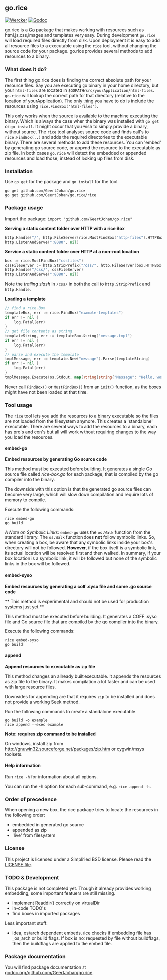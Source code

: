 ## go.rice

[![Wercker](https://img.shields.io/wercker/ci/54c7af4dcc09f9963725bb25.svg?style=flat-square)](https://app.wercker.com/#applications/54c7af4dcc09f9963725bb25)
[![Godoc](https://img.shields.io/badge/godoc-go.rice-blue.svg?style=flat-square)](https://godoc.org/github.com/GeertJohan/go.rice)

go.rice is a [Go](http://golang.org) package that makes working with resources such as html,js,css,images and templates very easy. During development `go.rice` will load required files directly from disk. Upon deployment it is easy to add all resource files to a executable using the `rice` tool, without changing the source code for your package. go.rice provides several methods to add resources to a binary.

### What does it do?
The first thing go.rice does is finding the correct absolute path for your resource files. Say you are executing go binary in your home directory, but your `html-files` are located in `$GOPATH/src/yourApplication/html-files`. `go.rice` will lookup the correct path for that directory (relative to the location of yourApplication). The only thing you have to do is include the resources using `rice.FindBox("html-files")`.

This only works when the source is available to the machine executing the binary. Which is always the case when the binary was installed with `go get` or `go install`. It might occur that you wish to simply provide a binary, without source. The `rice` tool analyses source code and finds call's to `rice.FindBox(..)` and adds the required directories to the executable binary. There are several methods to add these resources. You can 'embed' by generating go source code, or append the resource to the executable as zip file. In both cases `go.rice` will detect the embedded or appended resources and load those, instead of looking up files from disk.

### Installation

Use `go get` for the package and `go install` for the tool.
```
go get github.com/GeertJohan/go.rice
go get github.com/GeertJohan/go.rice/rice
```

### Package usage

Import the package: `import "github.com/GeertJohan/go.rice"`

**Serving a static content folder over HTTP with a rice Box**
```go
http.Handle("/", http.FileServer(rice.MustFindBox("http-files").HTTPBox()))
http.ListenAndServe(":8080", nil)
```

**Service a static content folder over HTTP at a non-root location**
```go
box := rice.MustFindBox("cssfiles")
cssFileServer := http.StripPrefix("/css/", http.FileServer(box.HTTPBox()))
http.Handle("/css/", cssFileServer)
http.ListenAndServe(":8080", nil)
```

Note the *trailing slash* in `/css/` in both the call to
`http.StripPrefix` and `http.Handle`.

**Loading a template**
```go
// find a rice.Box
templateBox, err := rice.FindBox("example-templates")
if err != nil {
	log.Fatal(err)
}
// get file contents as string
templateString, err := templateBox.String("message.tmpl")
if err != nil {
	log.Fatal(err)
}
// parse and execute the template
tmplMessage, err := template.New("message").Parse(templateString)
if err != nil {
	log.Fatal(err)
}
tmplMessage.Execute(os.Stdout, map[string]string{"Message": "Hello, world!"})

```

Never call `FindBox()` or `MustFindBox()` from an `init()` function, as the boxes might have not been loaded at that time.

### Tool usage
The `rice` tool lets you add the resources to a binary executable so the files are not loaded from the filesystem anymore. This creates a 'standalone' executable. There are several ways to add the resources to a binary, each has pro's and con's but all will work without requiring changes to the way you load the resources.

#### embed-go
**Embed resources by generating Go source code**

This method must be executed before building. It generates a single Go source file called *rice-box.go* for each package, that is compiled by the go compiler into the binary.

The downside with this option is that the generated go source files can become very large, which will slow down compilation and require lots of memory to compile.

Execute the following commands:
```
rice embed-go
go build
```

*A Note on Symbolic Links*: `embed-go` uses the `os.Walk` function
from the standard library.  The `os.Walk` function does **not** follow
symbolic links.  So, when creating a box, be aware that any symbolic
links inside your box's directory will not be followed.  **However**,
if the box itself is a symbolic link, its actual location will be
resolved first and then walked.  In summary, if your box location is a
symbolic link, it will be followed but none of the symbolic links in
the box will be followed.

#### embed-syso
**Embed resources by generating a coff .syso file and some .go source code**

** This method is experimental and should not be used for production systems just yet **

This method must be executed before building. It generates a COFF .syso file and Go source file that are compiled by the go compiler into the binary.

Execute the following commands:
```
rice embed-syso
go build
```

#### append
**Append resources to executable as zip file**

This method changes an allready built executable. It appends the resources as zip file to the binary. It makes compilation a lot faster and can be used with large resource files.

Downsides for appending are that it requires `zip` to be installed and does not provide a working Seek method.

Run the following commands to create a standalone executable.
```
go build -o example
rice append --exec example
```

**Note: requires zip command to be installed**

On windows, install zip from http://gnuwin32.sourceforge.net/packages/zip.htm or cygwin/msys toolsets.

#### Help information
Run `rice -h` for information about all options.

You can run the -h option for each sub-command, e.g. `rice append -h`.

### Order of precedence
When opening a new box, the rice package tries to locate the resources in the following order:

 - embedded in generated go source
 - appended as zip
 - 'live' from filesystem


### License
This project is licensed under a Simplified BSD license. Please read the [LICENSE file][license].

### TODO & Development
This package is not completed yet. Though it already provides working embedding, some important featuers are still missing.
 - implement Readdir() correctly on virtualDir
 - in-code TODO's
 - find boxes in imported packages

Less important stuff:
 - idea, os/arch dependent embeds. rice checks if embedding file has _os_arch or build flags. If box is not requested by file without buildflags, then the buildflags are applied to the embed file.

### Package documentation

You will find package documentation at [godoc.org/github.com/GeertJohan/go.rice][godoc].


 [license]: https://github.com/GeertJohan/go.rice/blob/master/LICENSE
 [godoc]: http://godoc.org/github.com/GeertJohan/go.rice

